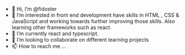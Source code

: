 - 👋 Hi, I’m @fidoster
- 👀 I’m interested in front end development have skills in HTML , CSS & JavaScript and working towards further improving those skills. Also learning other frameworks such as react.
- 🌱 I’m currently react and typescript.
- 💞️ I’m looking to collaborate on different learning projects
- 📫 How to reach me ...

<!---
fidoster/fidoster is a ✨ special ✨ repository because its `README.md` (this file) appears on your GitHub profile.
You can click the Preview link to take a look at your changes.
--->
